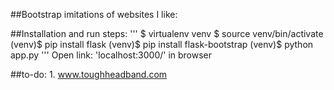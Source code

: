 ##Bootstrap imitations of websites I like:

##Installation and run steps:
    '''
    $ virtualenv venv
    $ source venv/bin/activate
    (venv)$ pip install flask
    (venv)$ pip install flask-bootstrap
    (venv)$ python app.py
    '''
    Open link: 'localhost:3000/' in browser

##to-do:
    1. www.toughheadband.com